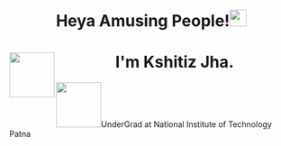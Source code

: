 
<h1 align = "center">Heya Amusing People!<img src="https://media.giphy.com/media/iMMfCfD9TLuCY/giphy.gif" width="30px"></h1>
<h1 align="center">I'm Kshitiz Jha.<img align="left" src="https://media.giphy.com/media/p4NLw3I4U0idi/giphy.gif" width="80px">
</h1>
<p><img src="https://media.giphy.com/media/fhAwk4DnqNgw8/giphy.gif" width="80px">UnderGrad at National Institute of Technology Patna</p>
